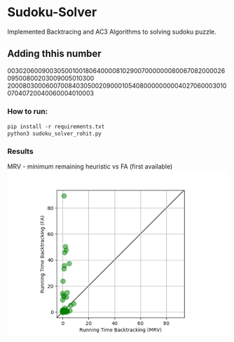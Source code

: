 # Sudoku-Solver
Implemented Backtracing and AC3 Algorithms to solving sudoku puzzle.

## Adding thhis number

003020600900305001001806400008102900700000008006708200002609500800203009005010300
200080300060070084030500209000105408000000000402706000301007040720040060004010003

### How to run:
```
pip install -r requirements.txt
python3 sudoku_solver_rohit.py
```

### Results
MRV - minimum remaining heuristic vs FA (first available)
![](running_time.png)
